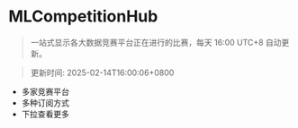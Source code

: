 # MLCompetitionHub

> 一站式显示各大数据竞赛平台正在进行的比赛，每天 16:00 UTC+8 自动更新。
  
> 更新时间: 2025-02-14T16:00:06+0800 

* 多家竞赛平台
* 多种订阅方式
* 下拉查看更多